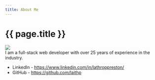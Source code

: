 ```yaml
---
title: About Me
---
```

# {{ page.title }}

<img src="https://avatars.githubusercontent.com/u/49698" class="avatar"/>
<section>
I am a full-stack web developer with over 25 years of experience in the industry. 
<ul>
<li>LinkedIn - <a href="https://www.linkedin.com/in/lathroppreston/" target="_new">https://www.linkedin.com/in/lathroppreston/</a></li>
<li>GitHub - <a href="https://github.com/laithp" target="_new">https://github.com/laithp</a></li>
</ul>
</section>